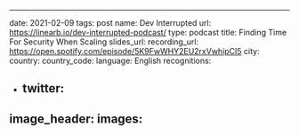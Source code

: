 ---
date: 2021-02-09
tags: post
name: Dev Interrupted
url: https://linearb.io/dev-interrupted-podcast/
type: podcast
title: Finding Time For Security When Scaling
slides_url: 
recording_url: https://open.spotify.com/episode/5K9FwWHY2EU2rxVwhipCI5
city: 
country: 
country_code: 
language: English
recognitions:
  - twitter:
    - 
image_header: 
images:
  - 
